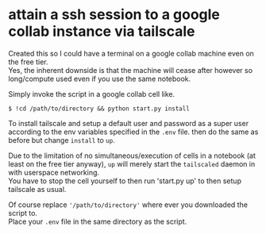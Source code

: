 # attain a ssh session to a google collab instance via tailscale

Created this so I could have a terminal on a google collab machine even on the free tier.<br>
Yes, the inherent downside is that the machine will cease after however so long/compute used even if you use the same notebook.

Simply invoke the script in a google collab cell like.

```console
$ !cd /path/to/directory && python start.py install
```
To install tailscale and setup a default user and password as a super user according to the env variables specified in the `.env` file.
then do the same as before but change `install` to `up`.

Due to the limitation of no simultaneous/execution of cells in a notebook (at least on the free tier anyway),
`up` will merely start the `tailscaled` daemon in with userspace networking.<br>
You have to stop the cell yourself to then run
'start.py up' to then setup tailscale as usual.

Of course replace `'/path/to/directory'` where ever you downloaded the script to.<br>
Place your `.env` file in the same directory as the script.
